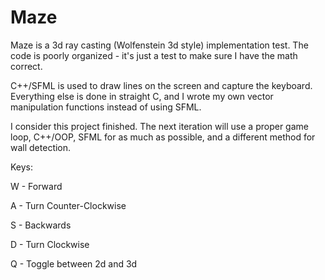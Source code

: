 Maze
====
Maze is a 3d ray casting (Wolfenstein 3d style) implementation test. The code is poorly organized - it's just a test to make sure I have the math correct.

C++/SFML is used to draw lines on the screen and capture the keyboard. Everything else is done in straight C, and I wrote my own vector manipulation functions instead of using SFML.

I consider this project finished. The next iteration will use a proper game loop, C++/OOP, SFML for as much as possible, and a different method for wall detection.

Keys:

W - Forward

A - Turn Counter-Clockwise

S - Backwards

D - Turn Clockwise

Q - Toggle between 2d and 3d
